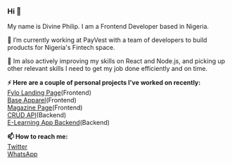 ### Hi 👋
My name is Divine Philip. I am a Frontend Developer based in Nigeria.<br>

🔭 I’m currently working at PayVest with a team of developers to build products for Nigeria's Fintech space.

🌱 Im also actively improving my skills on React and Node.js, and picking up other relevant skills I need to get my job done efficiently and on time.

**⚡ Here are a couple of personal projects I've worked on recently:**<br>
[Fylo Landing Page](https://github.com/dpkreativ/fylo)(Frontend)<br>
[Base Apparel](https://github.com/dpkreativ/base-apparel)(Frontend)<br>
[Magazine Page](https://github.com/dpkreativ/magazine-page)(Frontend)<br>
[CRUD API](https://github.com/dpkreativ/crud-app-api)(Backend)<br>
[E-Learning App Backend](https://github.com/dpkreativ/e-learning-app)(Backend)


**📫 How to reach me:**<br>
[Twitter](https://twitter.com/dpkreativ)<br>
[WhatsApp](https://wa.me/2349021824073)
<!--
**dpkreativ/dpkreativ** is a ✨ _special_ ✨ repository because its `README.md` (this file) appears on your GitHub profile.

Here are some ideas to get you started:

- 🔭 I’m currently working on ...
- 🌱 I’m currently learning ...
- 👯 I’m looking to collaborate on ...
- 🤔 I’m looking for help with ...
- 💬 Ask me about ...
- 📫 How to reach me: ...
- 😄 Pronouns: ...
- ⚡ Fun fact: ...
-->
